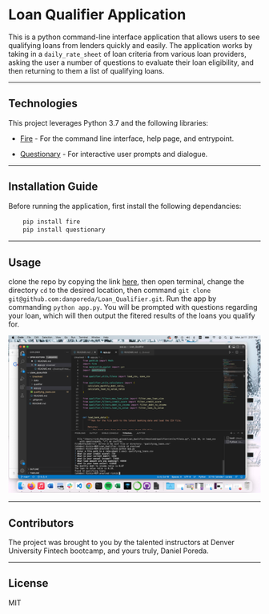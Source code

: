 # Loan Qualifier Application

This is a python command-line interface application that allows users to see qualifying loans from lenders quickly and easily. The application works by taking in a `daily_rate_sheet` of loan criteria from various loan providers, asking the user a number of questions to evaluate their loan eligibility, and then returning to them a list of qualifying loans.

---

## Technologies

This project leverages Python 3.7 and the following libraries:

* [Fire](https://github.com/google/python-fire) - For the command line interface, help page, and entrypoint.

* [Questionary](https://github.com/tmbo/questionary) - For interactive user prompts and dialogue.

---

## Installation Guide

Before running the application, first install the following dependancies:
```python
    pip install fire
    pip install questionary
```

---

## Usage
clone the repo by copying the link [here](https://github.com/danporeda/Loan_Qualifier), then open terminal, change the directory `cd` to the desired location, then command `git clone git@github.com:danporeda/Loan_Qualifier.git`. Run the app by commanding `python app.py`. You will be prompted with questions regarding your loan, which will then output the fitered results of the loans you qualify for. 

![CLI_input](https://github.com/danporeda/Loan_Qualifier/blob/main/Unsolved/screen_shot_loan_qualifier.png)

---

## Contributors

The project was brought to you by the talented instructors at Denver University Fintech bootcamp, and yours truly, Daniel Poreda.

---

## License

MIT
